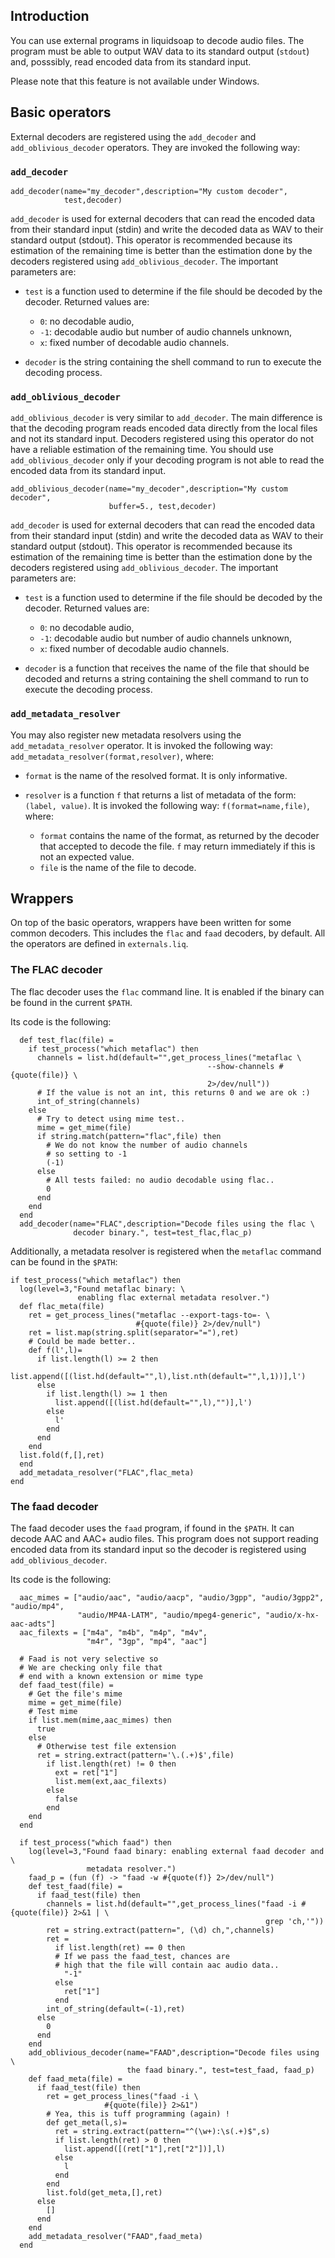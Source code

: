 ## Introduction

You can use external programs in liquidsoap to decode audio files. The program must be able to
output WAV data to its standard output (`stdout`) and, posssibly, read encoded data from its 
standard input.

Please note that this feature is not available under Windows.

## Basic operators

External decoders are registered using the `add_decoder` and `add_oblivious_decoder` operators. 
They are invoked the following way: 

### `add_decoder`

```liquidsoap
add_decoder(name="my_decoder",description="My custom decoder",
            test,decoder)
```

`add_decoder` is used for external decoders that can read the encoded data from their standard
input (stdin) and write the decoded data as WAV to their standard output (stdout). This operator
is recommended because its estimation of the remaining time is better than the estimation done
by the decoders registered using `add_oblivious_decoder`. The important parameters are:

- `test` is a function used to determine if the file should be decoded by the decoder. Returned values are:

  - `0`: no decodable audio,
  - `-1`: decodable audio but number of audio channels unknown,
  - `x`: fixed number of decodable audio channels.

- `decoder` is the string containing the shell command to run to execute the decoding process.

### `add_oblivious_decoder`

`add_oblivious_decoder` is very similar to `add_decoder`. The main difference is that the
decoding program reads encoded data directly from the local files and not its standard input.
Decoders registered using this operator do not have a reliable estimation of the remaining
time. You should use `add_oblivious_decoder` only if your decoding program is not able
to read the encoded data from its standard input.

```liquidsoap
add_oblivious_decoder(name="my_decoder",description="My custom decoder",
                      buffer=5., test,decoder)
```

`add_decoder` is used for external decoders that can read the encoded data from their standard
input (stdin) and write the decoded data as WAV to their standard output (stdout). This operator
is recommended because its estimation of the remaining time is better than the estimation done
by the decoders registered using `add_oblivious_decoder`. The important parameters are:

- `test` is a function used to determine if the file should be decoded by the decoder. Returned values are:

  - `0`: no decodable audio,
  - `-1`: decodable audio but number of audio channels unknown,
  - `x`: fixed number of decodable audio channels.

- `decoder` is a function that receives the name of the file that should be decoded and returns a string containing the shell command to run to execute the decoding process.

### `add_metadata_resolver`

You may also register new metadata resolvers using the `add_metadata_resolver` operator. It is invoked the
following way: `add_metadata_resolver(format,resolver)`, where:

- `format` is the name of the resolved format. It is only informative.
- `resolver` is a function `f` that returns a list of metadata of the form: `(label, value)`. It is invoked the following way: `f(format=name,file)`, where:

  - `format` contains the name of the format, as returned by the decoder that accepted to decode the file. `f` may return immediately if this is not an expected value.
  - `file` is the name of the file to decode.

## Wrappers

On top of the basic operators, wrappers have been written for some common decoders. This includes the `flac` and 
`faad` decoders, by default. All the operators are defined in `externals.liq`.

### The FLAC decoder

The flac decoder uses the `flac` command line. It is enabled if the binary can be found in the current `$PATH`.

Its code is the following:

```liquidsoap
  def test_flac(file) =
    if test_process("which metaflac") then
      channels = list.hd(default="",get_process_lines("metaflac \
                                            --show-channels #{quote(file)} \
                                            2>/dev/null"))
      # If the value is not an int, this returns 0 and we are ok :)
      int_of_string(channels)
    else
      # Try to detect using mime test..
      mime = get_mime(file)
      if string.match(pattern="flac",file) then
        # We do not know the number of audio channels
        # so setting to -1
        (-1)
      else
        # All tests failed: no audio decodable using flac..
        0
      end
    end
  end
  add_decoder(name="FLAC",description="Decode files using the flac \
              decoder binary.", test=test_flac,flac_p)
```

Additionally, a metadata resolver is registered when the `metaflac` command can be found in the `$PATH`:

```liquidsoap
if test_process("which metaflac") then
  log(level=3,"Found metaflac binary: \
               enabling flac external metadata resolver.")
  def flac_meta(file)
    ret = get_process_lines("metaflac --export-tags-to=- \
                            #{quote(file)} 2>/dev/null")
    ret = list.map(string.split(separator="="),ret)
    # Could be made better..
    def f(l',l)=
      if list.length(l) >= 2 then
        list.append([(list.hd(default="",l),list.nth(default="",l,1))],l')
      else
        if list.length(l) >= 1 then
          list.append([(list.hd(default="",l),"")],l')
        else
          l'
        end
      end
    end
  list.fold(f,[],ret)
  end
  add_metadata_resolver("FLAC",flac_meta)
end
```

### The faad decoder

The faad decoder uses the `faad` program, if found in the `$PATH`. 
It can decode AAC and AAC+ audio files. This program does not support
reading encoded data from its standard input so the decoder is 
registered using `add_oblivious_decoder`.

Its code is the following:

```liquidsoap
  aac_mimes = ["audio/aac", "audio/aacp", "audio/3gpp", "audio/3gpp2", "audio/mp4",
               "audio/MP4A-LATM", "audio/mpeg4-generic", "audio/x-hx-aac-adts"]
  aac_filexts = ["m4a", "m4b", "m4p", "m4v",
                 "m4r", "3gp", "mp4", "aac"]

  # Faad is not very selective so
  # We are checking only file that
  # end with a known extension or mime type
  def faad_test(file) =
    # Get the file's mime
    mime = get_mime(file)
    # Test mime
    if list.mem(mime,aac_mimes) then
      true
    else
      # Otherwise test file extension
      ret = string.extract(pattern='\.(.+)$',file)
        if list.length(ret) != 0 then
          ext = ret["1"]
          list.mem(ext,aac_filexts)
        else
          false
        end
    end
  end

  if test_process("which faad") then
    log(level=3,"Found faad binary: enabling external faad decoder and \
                 metadata resolver.")
    faad_p = (fun (f) -> "faad -w #{quote(f)} 2>/dev/null")
    def test_faad(file) =
      if faad_test(file) then
        channels = list.hd(default="",get_process_lines("faad -i #{quote(file)} 2>&1 | \
                                                         grep 'ch,'"))
        ret = string.extract(pattern=", (\d) ch,",channels)
        ret =
          if list.length(ret) == 0 then
          # If we pass the faad_test, chances are
          # high that the file will contain aac audio data..
            "-1"
          else
            ret["1"]
          end
        int_of_string(default=(-1),ret)
      else
        0
      end
    end
    add_oblivious_decoder(name="FAAD",description="Decode files using \
                          the faad binary.", test=test_faad, faad_p)
    def faad_meta(file) =
      if faad_test(file) then
        ret = get_process_lines("faad -i \
                     #{quote(file)} 2>&1")
        # Yea, this is tuff programming (again) !
        def get_meta(l,s)=
          ret = string.extract(pattern="^(\w+):\s(.+)$",s)
          if list.length(ret) > 0 then
            list.append([(ret["1"],ret["2"])],l)
          else
            l
          end
        end
        list.fold(get_meta,[],ret)
      else
        []
      end
    end
    add_metadata_resolver("FAAD",faad_meta)
  end
```


